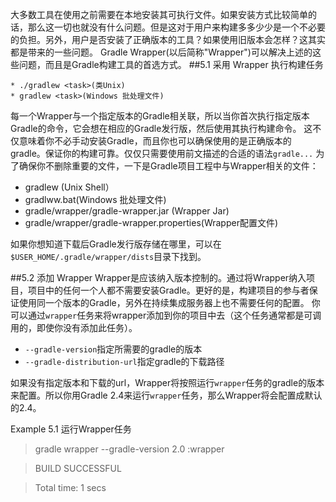   大多数工具在使用之前需要在本地安装其可执行文件。如果安装方式比较简单的话，那么这一切也就没有什么问题。但是这对于用户来构建多多少少是一个不必要的负担。另外，用户是否安装了正确版本的工具？如果使用旧版本会怎样？这其实都是带来的一些问题。
  Gradle Wrapper(以后简称"Wrapper")可以解决上述的这些问题，而且是Gradle构建工具的首选方式。
##5.1 采用 Wrapper 执行构建任务

    * ./gradlew <task>(类Unix)
    * gradlew <task>(Windows 批处理文件)
  每一个Wrapper与一个指定版本的Gradle相关联，所以当你首次执行指定版本Gradle的命令，它会想在相应的Gradle发行版，然后使用其执行构建命令。
  这不仅意味着你不必手动安装Gradle，而且你也可以确保使用的是正确版本的gradle。保证你的构建可靠。仅仅只需要使用前文描述的合适的语法`gradle...`
  为了确保你不删除重要的文件，一下是Gradle项目工程中与Wrapper相关的文件：
  
  * gradlew (Unix Shell）
  * gradlww.bat(Windows 批处理文件)
  * gradle/wrapper/gradle-wrapper.jar (Wrapper Jar)
  * gradle/wrapper/gradle-wrapper.properties(Wrapper配置文件)

如果你想知道下载后Gradle发行版存储在哪里，可以在`$USER_HOME/.gradle/wrapper/dists`目录下找到。

##5.2 添加 Wrapper
Wrapper是应该纳入版本控制的。通过将Wrapper纳入项目，项目中的任何一个人都不需要安装Gradle。更好的是，构建项目的参与者保证使用同一个版本的Gradle，另外在持续集成服务器上也不需要任何的配置。
你可以通过`wrapper`任务来将wrapper添加到你的项目中去（这个任务通常都是可调用的，即使你没有添加此任务）。
  * `--gradle-version`指定所需要的gradle的版本
  * `--gradle-distribution-url`指定gradle的下载路径

如果没有指定版本和下载的url，Wrapper将按照运行`wrapper`任务的gradle的版本来配置。所以你用Gradle 2.4来运行`wrapper`任务，那么Wrapper将会配置成默认的2.4。

Example 5.1 运行Wrapper任务


>gradle wrapper --gradle-version 2.0
>:wrapper

>BUILD SUCCESSFUL

>Total time: 1 secs






















